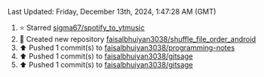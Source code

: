 <!--RECENT_ACTIVITY:last_update-->
Last Updated: Friday, December 13th, 2024, 1:47:28 AM (GMT)
<!--RECENT_ACTIVITY:last_update_end-->
<!--RECENT_ACTIVITY:start-->
1. ⭐ Starred [sigma67/spotify_to_ytmusic](https://github.com/sigma67/spotify_to_ytmusic)<br>
2. 📔 Created new repository [faisalbhuiyan3038/shuffle_file_order_android](https://github.com/faisalbhuiyan3038/shuffle_file_order_android)<br>
3. ⬆️ Pushed 1 commit(s) to [faisalbhuiyan3038/programming-notes](https://github.com/faisalbhuiyan3038/programming-notes)<br>
4. ⬆️ Pushed 1 commit(s) to [faisalbhuiyan3038/gitsage](https://github.com/faisalbhuiyan3038/gitsage)<br>
5. ⬆️ Pushed 1 commit(s) to [faisalbhuiyan3038/gitsage](https://github.com/faisalbhuiyan3038/gitsage)<br>
<!--RECENT_ACTIVITY:end-->
